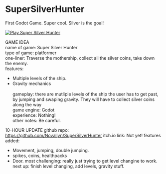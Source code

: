 # SuperSilverHunter
First Godot Game. Super cool. Silver is the goal!<br>

[![Play Super Silver Hunter](https://img.itch.zone/aW1hZ2UvMzc5NTYwMC85OTkxMzY1LnBuZw==/347x500.png)](https://novaliyn.itch.io/supersilverhunter)

GAME IDEA<br>
name of game: Super Silver Hunter<br>
type of game: platformer<br>
one-liner: Traverse the mothership, collect all the silver coins, take down the enemy.<br>
features:<br>
- Multiple levels of the ship.
- Gravity mechanics<br>
<br>gameplay: there are mutliple levels of the ship the user has to get past, by jumping and swaping gravity. They will have to collect silver coins along the way <br>
game engine: Godot<br>
experience: Nothing!<br>
other notes: Be careful.

10-HOUR UPDATE
github repo: https://github.com/Novaliyn/SuperSilverHunter
itch.io link: Not yet!
features added:
- Movement, jumping, double jumping.
- spikes, coins, healthpacks
- Door. 
most challenging: really just trying to get level changine to work.
next up: finish level changing, add levels, gravity stuff. 
